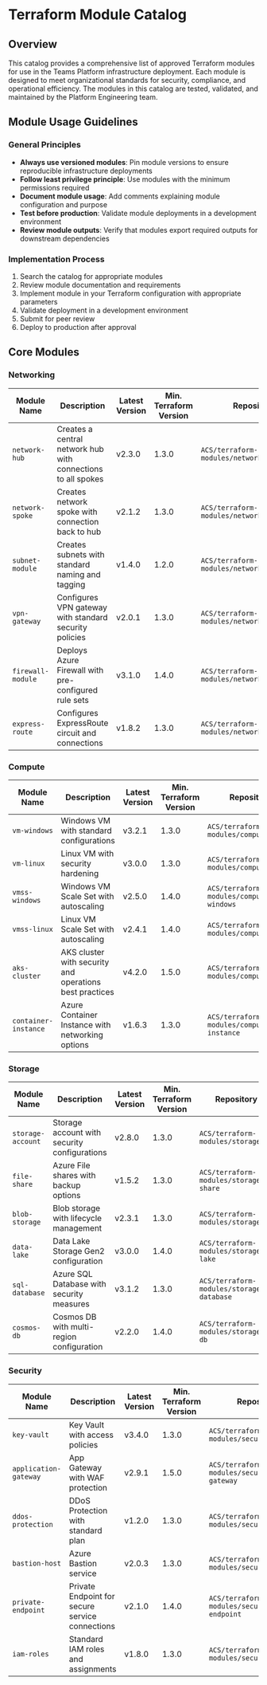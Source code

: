 # Terraform Module Catalog

## Overview

This catalog provides a comprehensive list of approved Terraform modules for use in the Teams Platform infrastructure deployment. Each module is designed to meet organizational standards for security, compliance, and operational efficiency. The modules in this catalog are tested, validated, and maintained by the Platform Engineering team.

## Module Usage Guidelines

### General Principles

- **Always use versioned modules**: Pin module versions to ensure reproducible infrastructure deployments
- **Follow least privilege principle**: Use modules with the minimum permissions required
- **Document module usage**: Add comments explaining module configuration and purpose
- **Test before production**: Validate module deployments in a development environment
- **Review module outputs**: Verify that modules export required outputs for downstream dependencies

### Implementation Process

1. Search the catalog for appropriate modules
2. Review module documentation and requirements
3. Implement module in your Terraform configuration with appropriate parameters
4. Validate deployment in a development environment
5. Submit for peer review
6. Deploy to production after approval

## Core Modules

### Networking

| Module Name | Description | Latest Version | Min. Terraform Version | Repository Path |
|-------------|-------------|----------------|------------------------|----------------|
| `network-hub` | Creates a central network hub with connections to all spokes | v2.3.0 | 1.3.0 | `ACS/terraform-modules/networking/hub` |
| `network-spoke` | Creates network spoke with connection back to hub | v2.1.2 | 1.3.0 | `ACS/terraform-modules/networking/spoke` |
| `subnet-module` | Creates subnets with standard naming and tagging | v1.4.0 | 1.2.0 | `ACS/terraform-modules/networking/subnet` |
| `vpn-gateway` | Configures VPN gateway with standard security policies | v2.0.1 | 1.3.0 | `ACS/terraform-modules/networking/vpn` |
| `firewall-module` | Deploys Azure Firewall with pre-configured rule sets | v3.1.0 | 1.4.0 | `ACS/terraform-modules/networking/firewall` |
| `express-route` | Configures ExpressRoute circuit and connections | v1.8.2 | 1.3.0 | `ACS/terraform-modules/networking/expressroute` |

### Compute

| Module Name | Description | Latest Version | Min. Terraform Version | Repository Path |
|-------------|-------------|----------------|------------------------|----------------|
| `vm-windows` | Windows VM with standard configurations | v3.2.1 | 1.3.0 | `ACS/terraform-modules/compute/vm-windows` |
| `vm-linux` | Linux VM with security hardening | v3.0.0 | 1.3.0 | `ACS/terraform-modules/compute/vm-linux` |
| `vmss-windows` | Windows VM Scale Set with autoscaling | v2.5.0 | 1.4.0 | `ACS/terraform-modules/compute/vmss-windows` |
| `vmss-linux` | Linux VM Scale Set with autoscaling | v2.4.1 | 1.4.0 | `ACS/terraform-modules/compute/vmss-linux` |
| `aks-cluster` | AKS cluster with security and operations best practices | v4.2.0 | 1.5.0 | `ACS/terraform-modules/compute/aks` |
| `container-instance` | Azure Container Instance with networking options | v1.6.3 | 1.3.0 | `ACS/terraform-modules/compute/container-instance` |

### Storage

| Module Name | Description | Latest Version | Min. Terraform Version | Repository Path |
|-------------|-------------|----------------|------------------------|----------------|
| `storage-account` | Storage account with security configurations | v2.8.0 | 1.3.0 | `ACS/terraform-modules/storage/account` |
| `file-share` | Azure File shares with backup options | v1.5.2 | 1.3.0 | `ACS/terraform-modules/storage/file-share` |
| `blob-storage` | Blob storage with lifecycle management | v2.3.1 | 1.3.0 | `ACS/terraform-modules/storage/blob` |
| `data-lake` | Data Lake Storage Gen2 configuration | v3.0.0 | 1.4.0 | `ACS/terraform-modules/storage/data-lake` |
| `sql-database` | Azure SQL Database with security measures | v3.1.2 | 1.3.0 | `ACS/terraform-modules/storage/sql-database` |
| `cosmos-db` | Cosmos DB with multi-region configuration | v2.2.0 | 1.4.0 | `ACS/terraform-modules/storage/cosmos-db` |

### Security

| Module Name | Description | Latest Version | Min. Terraform Version | Repository Path |
|-------------|-------------|----------------|------------------------|----------------|
| `key-vault` | Key Vault with access policies | v3.4.0 | 1.3.0 | `ACS/terraform-modules/security/key-vault` |
| `application-gateway` | App Gateway with WAF protection | v2.9.1 | 1.5.0 | `ACS/terraform-modules/security/application-gateway` |
| `ddos-protection` | DDoS Protection with standard plan | v1.2.0 | 1.3.0 | `ACS/terraform-modules/security/ddos` |
| `bastion-host` | Azure Bastion service | v2.0.3 | 1.3.0 | `ACS/terraform-modules/security/bastion` |
| `private-endpoint` | Private Endpoint for secure service connections | v2.1.0 | 1.4.0 | `ACS/terraform-modules/security/private-endpoint` |
| `iam-roles` | Standard IAM roles and assignments | v1.8.0 | 1.3.0 | `ACS/terraform-modules/security/iam` |
